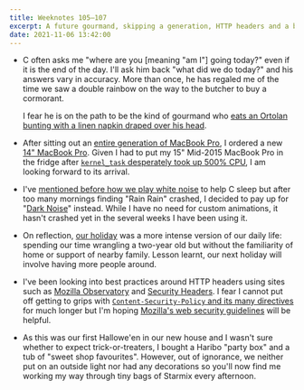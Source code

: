 ```yaml
---
title: Weeknotes 105–107
excerpt: A future gourmand, skipping a generation, HTTP headers and a backlog of Starmix.
date: 2021-11-06 13:42:00
---
```

*   C often asks me "where are you [meaning "am I"] going today?" even if it is the end of the day. I'll ask him back "what did we do today?" and his answers vary in accuracy. More than once, he has regaled me of the time we saw a double rainbow on the way to the butcher to buy a cormorant.

    I fear he is on the path to be the kind of gourmand who [eats an Ortolan bunting with a linen napkin draped over his head](https://en.wikipedia.org/wiki/Ortolan_bunting).

*   After sitting out an [entire generation of MacBook Pro](https://support.apple.com/kb/SP749?locale=en_GB), I ordered a new [14" MacBook Pro](https://www.apple.com/uk/macbook-pro/). Given I had to put my 15" Mid-2015 MacBook Pro in the fridge after [`kernel_task` desperately took up 500% CPU](https://support.apple.com/en-gb/HT207359), I am looking forward to its arrival.

*   I've [mentioned before how we play white noise](/2020/01/26/weeknotes-13/) to help C sleep but after too many mornings finding "Rain Rain" crashed, I decided to pay up for "[Dark Noise](https://darknoise.app)" instead. While I have no need for custom animations, it hasn't crashed yet in the several weeks I have been using it.

*   On reflection, [our holiday](/2021/10/17/weeknotes-95-104/) was a more intense version of our daily life: spending our time wrangling a two-year old but without the familiarity of home or support of nearby family. Lesson learnt, our next holiday will involve having more people around.

*   I've been looking into best practices around HTTP headers using sites such as [Mozilla Observatory](https://observatory.mozilla.org) and [Security Headers](https://securityheaders.com). I fear I cannot put off getting to grips with [`Content-Security-Policy` and its many directives](https://developer.mozilla.org/en-US/docs/Web/HTTP/Headers/Content-Security-Policy) for much longer but I'm hoping [Mozilla's web security guidelines](https://infosec.mozilla.org/guidelines/web_security#content-security-policy) will be helpful.

*   As this was our first Hallowe'en in our new house and I wasn't sure whether to expect trick-or-treaters, I bought a Haribo "party box" and a tub of "sweet shop favourites". However, out of ignorance, we neither put on an outside light nor had any decorations so you'll now find me working my way through tiny bags of Starmix every afternoon.
